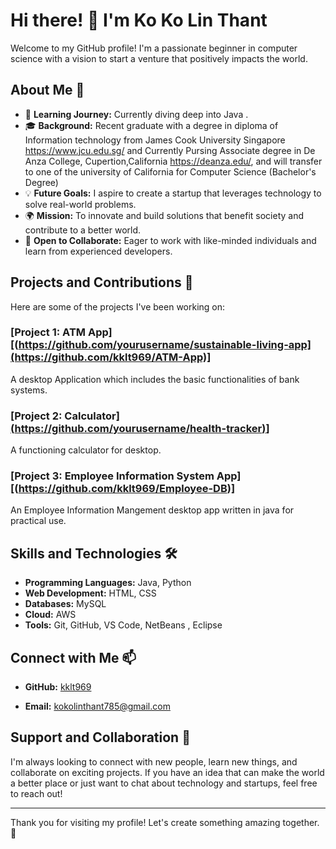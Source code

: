# Hi there! 👋 I'm Ko Ko Lin Thant

Welcome to my GitHub profile! I'm a passionate beginner in computer science with a vision to start a venture that positively impacts the world.

## About Me 🚀

- 🌱 **Learning Journey:** Currently diving deep into Java .
- 🎓 **Background:** Recent graduate with a degree in diploma of Information technology from James Cook University Singapore https://www.jcu.edu.sg/ and Currently Pursing Associate degree in De Anza College, Cupertion,California https://deanza.edu/, and                       will transfer to one of the university of California for Computer Science (Bachelor's Degree)
- 💡 **Future Goals:** I aspire to create a startup that leverages technology to solve real-world problems.
- 🌍 **Mission:** To innovate and build solutions that benefit society and contribute to a better world.
- 🤝 **Open to Collaborate:** Eager to work with like-minded individuals and learn from experienced developers.

## Projects and Contributions 🌟

Here are some of the projects I've been working on:

### [Project 1: ATM App][(https://github.com/yourusername/sustainable-living-app](https://github.com/kklt969/ATM-App)]
A desktop Application which includes the basic functionalities of bank systems.

### [Project 2: Calculator][(https://github.com/yourusername/health-tracker)](https://github.com/kklt969/Calculator)]
A functioning calculator for desktop.

### [Project 3: Employee Information System App][(https://github.com/kklt969/Employee-DB)]
An Employee Information Mangement desktop app written in java for practical use.

## Skills and Technologies 🛠️

- **Programming Languages:** Java, Python
- **Web Development:** HTML, CSS
- **Databases:** MySQL
- **Cloud:** AWS
- **Tools:** Git, GitHub, VS Code, NetBeans , Eclipse

## Connect with Me 📫

- **GitHub:** [kklt969](https://github.com/kklt969)

- **Email:** kokolinthant785@gmail.com

## Support and Collaboration 💬

I'm always looking to connect with new people, learn new things, and collaborate on exciting projects. If you have an idea that can make the world a better place or just want to chat about technology and startups, feel free to reach out!

---

Thank you for visiting my profile! Let's create something amazing together. 🚀


<!---
kklt969/kklt969 is a ✨ special ✨ repository because its `README.md` (this file) appears on your GitHub profile.
You can click the Preview link to take a look at your changes.
--->
